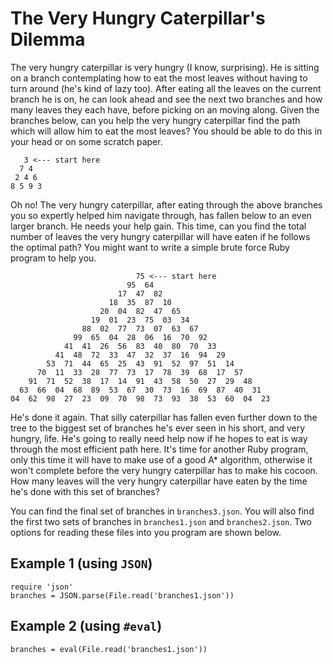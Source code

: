 The Very Hungry Caterpillar's Dilemma
=====================================

The very hungry caterpillar is very hungry (I know, surprising). He is sitting
on a branch contemplating how to eat the most leaves without having to turn
around (he's kind of lazy too). After eating all the leaves on the current
branch he is on, he can look ahead and see the next two branches and how many
leaves they each have, before picking on an moving along. Given the branches
below, can you help the very hungry caterpillar find the path which will allow
him to eat the most leaves? You should be able to do this in your head or on
some scratch paper.

       3 <--- start here
      7 4
     2 4 6
    8 5 9 3

Oh no! The very hungry caterpillar, after eating through the above branches
you so expertly helped him navigate through, has fallen below to an even larger
branch. He needs your help gain. This time, can you find the total number of
leaves the very hungry caterpillar will have eaten if he follows the optimal
path? You might want to write a simple brute force Ruby program to help you.

                                75 <--- start here
                              95  64
                            17  47  82
                          18  35  87  10
                        20  04  82  47  65
                      19  01  23  75  03  34
                    88  02  77  73  07  63  67
                  99  65  04  28  06  16  70  92
                41  41  26  56  83  40  80  70  33
              41  48  72  33  47  32  37  16  94  29
            53  71  44  65  25  43  91  52  97  51  14
          70  11  33  28  77  73  17  78  39  68  17  57
        91  71  52  38  17  14  91  43  58  50  27  29  48
      63  66  04  68  89  53  67  30  73  16  69  87  40  31
    04  62  98  27  23  09  70  98  73  93  38  53  60  04  23

He's done it again. That silly caterpillar has fallen even further down to the
tree to the biggest set of branches he's ever seen in his short, and very
hungry, life. He's going to really need help now if he hopes to eat is way
through the most efficient path here. It's time for another Ruby program, only
this time it will have to make use of a good A* algorithm, otherwise it won't
complete before the very hungry caterpillar has to make his cocoon. How many
leaves will the very hungry caterpillar have eaten by the time he's done with
this set of branches?

You can find the final set of branches in `branches3.json`. You will also find
the first two sets of branches in `branches1.json` and `branches2.json`. Two
options for reading these files into you program are shown below.

Example 1 (using `JSON`)
------------------------
    require 'json'
    branches = JSON.parse(File.read('branches1.json'))

Example 2 (using `#eval`)
-------------------------
    branches = eval(File.read('branches1.json'))
